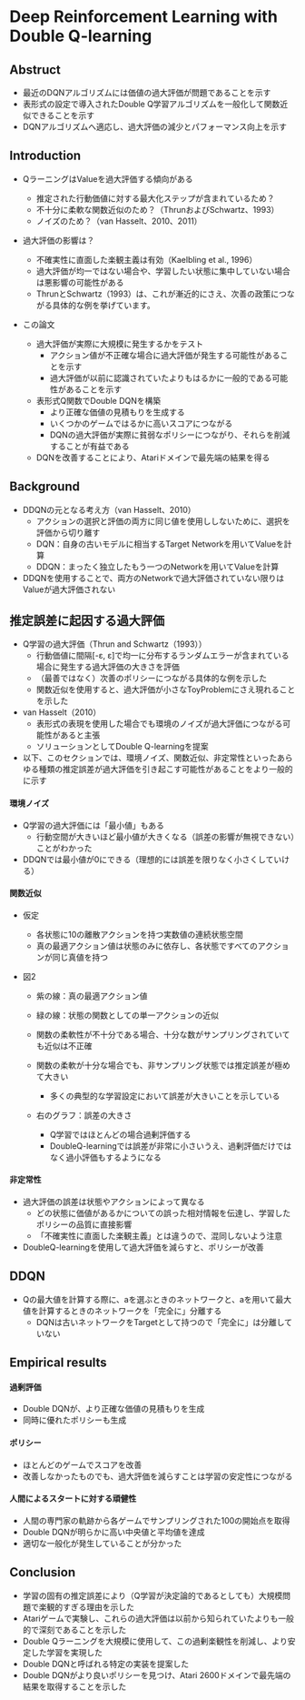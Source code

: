 # Deep Reinforcement Learning with Double Q-learning

## Abstruct

- 最近のDQNアルゴリズムには価値の過大評価が問題であることを示す
- 表形式の設定で導入されたDouble Q学習アルゴリズムを一般化して関数近似できることを示す
- DQNアルゴリズムへ適応し、過大評価の減少とパフォーマンス向上を示す

## Introduction

- QラーニングはValueを過大評価する傾向がある
  - 推定された行動価値に対する最大化ステップが含まれているため？
  - 不十分に柔軟な関数近似のため？（ThrunおよびSchwartz、1993）
  - ノイズのため？（van Hasselt、2010、2011）

- 過大評価の影響は？
  - 不確実性に直面した楽観主義は有効（Kaelbling et al., 1996）
  - 過大評価が均一ではない場合や、学習したい状態に集中していない場合は悪影響の可能性がある
  - ThrunとSchwartz（1993）は、これが漸近的にさえ、次善の政策につながる具体的な例を挙げています。
- この論文
  - 過大評価が実際に大規模に発生するかをテスト
    - アクション値が不正確な場合に過大評価が発生する可能性があることを示す
    - 過大評価が以前に認識されていたよりもはるかに一般的である可能性があることを示す
  - 表形式Q関数でDouble DQNを構築
    - より正確な価値の見積もりを生成する
    - いくつかのゲームではるかに高いスコアにつながる
    - DQNの過大評価が実際に貧弱なポリシーにつながり、それらを削減することが有益である
  - DQNを改善することにより、Atariドメインで最先端の結果を得る

## Background

- DDQNの元となる考え方（van Hasselt、2010）
  - アクションの選択と評価の両方に同じ値を使用ししないために、選択を評価から切り離す
  - DQN：自身の古いモデルに相当するTarget Networkを用いてValueを計算
  - DDQN：まったく独立したもう一つのNetworkを用いてValueを計算
- DDQNを使用することで、両方のNetworkで過大評価されていない限りはValueが過大評価されない

## 推定誤差に起因する過大評価

- Q学習の過大評価（Thrun and Schwartz（1993））
  - 行動価値に間隔[-ε, ε]で均一に分布するランダムエラーが含まれている場合に発生する過大評価の大きさを評価
  - （最善ではなく）次善のポリシーにつながる具体的な例を示した
  - 関数近似を使用すると、過大評価が小さなToyProblemにさえ現れることを示した
- van Hasselt（2010）
  - 表形式の表現を使用した場合でも環境のノイズが過大評価につながる可能性があると主張
  - ソリューションとしてDouble Q-learningを提案
- 以下、このセクションでは、環境ノイズ、関数近似、非定常性といったあらゆる種類の推定誤差が過大評価を引き起こす可能性があることをより一般的に示す

#### 環境ノイズ

- Q学習の過大評価には「最小値」もある
  - 行動空間が大きいほど最小値が大きくなる（誤差の影響が無視できない）ことがわかった
- DDQNでは最小値が0にできる（理想的には誤差を限りなく小さくしていける）

#### 関数近似

- 仮定

  - 各状態に10の離散アクションを持つ実数値の連続状態空間
  - 真の最適アクション値は状態のみに依存し、各状態ですべてのアクションが同じ真値を持つ

- 図2

  - 紫の線：真の最適アクション値
  - 緑の線：状態の関数としての単一アクションの近似
  - 関数の柔軟性が不十分である場合、十分な数がサンプリングされていても近似は不正確
  - 関数の柔軟が十分な場合でも、非サンプリング状態では推定誤差が極めて大きい
    - 多くの典型的な学習設定において誤差が大きいことを示している

  - 右のグラフ：誤差の大きさ
    - Q学習ではほとんどの場合過剰評価する
    - DoubleQ-learningでは誤差が非常に小さいうえ、過剰評価だけではなく過小評価もするようになる

#### 非定常性

- 過大評価の誤差は状態やアクションによって異なる
  - どの状態に価値があるかについての誤った相対情報を伝達し、学習したポリシーの品質に直接影響
  - 「不確実性に直面した楽観主義」とは違うので、混同しないよう注意
- DoubleQ-learningを使用して過大評価を減らすと、ポリシーが改善

## DDQN

- Qの最大値を計算する際に、aを選ぶときのネットワークと、aを用いて最大値を計算するときのネットワークを「完全に」分離する
  - DQNは古いネットワークをTargetとして持つので「完全に」は分離していない

## Empirical results

#### 過剰評価

- Double DQNが、より正確な価値の見積もりを生成
- 同時に優れたポリシーも生成

#### ポリシー

- ほとんどのゲームでスコアを改善
- 改善しなかったものでも、過大評価を減らすことは学習の安定性につながる

#### 人間によるスタートに対する頑健性

- 人間の専門家の軌跡から各ゲームでサンプリングされた100の開始点を取得
- Double DQNが明らかに高い中央値と平均値を達成
- 適切な一般化が発生していることが分かった

## Conclusion

- 学習の固有の推定誤差により（Q学習が決定論的であるとしても）大規模問題で楽観的すぎる理由を示した
- Atariゲームで実験し、これらの過大評価は以前から知られていたよりも一般的で深刻であることを示した
- Double Qラーニングを大規模に使用して、この過剰楽観性を削減し、より安定した学習を実現した
- Double DQNと呼ばれる特定の実装を提案した
- Double DQNがより良いポリシーを見つけ、Atari 2600ドメインで最先端の結果を取得することを示した